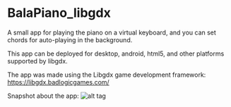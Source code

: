 # BalaPiano_libgdx
A small app for playing the piano on a virtual keyboard, and you can set chords for auto-playing in the background.

This app can be deployed for desktop, android, html5, and other platforms supported by libgdx.

The app was made using the Libgdx game development framework:
https://libgdx.badlogicgames.com/

Snapshot about the app:
![alt tag](https://cloud.githubusercontent.com/assets/3685997/15273337/8031af7a-1a95-11e6-9d90-78c2e8906b10.png)
